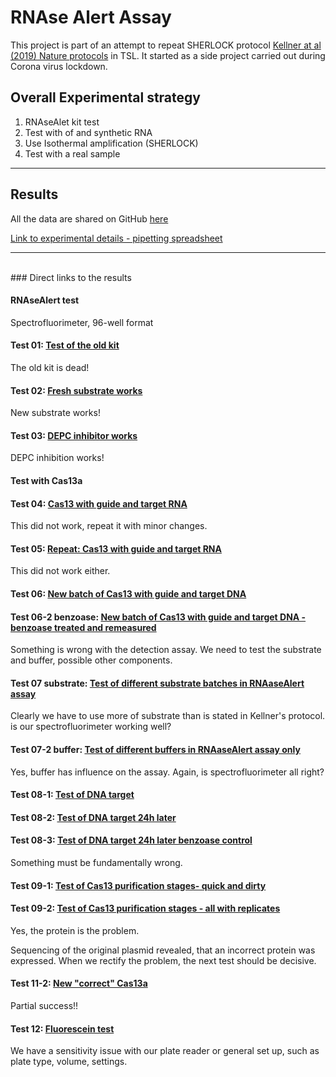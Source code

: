 <head>

<link rel="stylesheet" href="https://stackpath.bootstrapcdn.com/bootstrap/4.3.1/css/bootstrap.min.css" integrity="sha384-ggOyR0iXCbMQv3Xipma34MD+dH/1fQ784/j6cY/iJTQUOhcWr7x9JvoRxT2MZw1T" crossorigin="anonymous">

<link rel="stylesheet" type="text/css" href="my_css.css">
</head>
<body>
<div id = "container">

# RNAse Alert Assay
This project is part of an attempt to repeat SHERLOCK protocol [Kellner at al (2019) Nature protocols](https://) in TSL. It started as a side project carried out during Corona virus lockdown.

## Overall Experimental strategy

1. RNAseAlet kit test 
2. Test with of and synthetic RNA
3. Use Isothermal amplification (SHERLOCK)
4. Test with a real sample

---

## Results

All the data are shared on GitHub [here](https://github.com/Sjan1/RNAseAlert)

[Link to experimental details - pipetting spreadsheet](https://github.com/Sjan1/RNAseAlert/tree/master/data)

---
<br/>
### Direct links to the results

#### RNAseAlert test
Spectrofluorimeter, 96-well format

#### Test 01: [Test of the old kit](http://htmlpreview.github.io/?https://github.com/Sjan1/RNAseAlert/blob/master/S01_test01.html) 
The old kit is dead!
#### Test 02: [Fresh substrate works](http://htmlpreview.github.io/?https://github.com/Sjan1/RNAseAlert/blob/master/S01_test02.html)
New substrate works!
#### Test 03: [DEPC inhibitor works](http://htmlpreview.github.io/?https://github.com/Sjan1/RNAseAlert/blob/master/S01_test03.html)
DEPC inhibition works!

#### Test with Cas13a

#### Test 04: [Cas13 with guide and target RNA](http://htmlpreview.github.io/?https://github.com/Sjan1/RNAseAlert/blob/master/S01_test04.html)
This did not work, repeat it with minor changes.
#### Test 05: [Repeat: Cas13 with guide and target RNA](http://htmlpreview.github.io/?https://github.com/Sjan1/RNAseAlert/blob/master/S01_test05_RNA.html)
This did not work either.
#### Test 06: [New batch of Cas13 with guide and target DNA](http://htmlpreview.github.io/?https://github.com/Sjan1/RNAseAlert/blob/master/S01_test06_DNA.html)
#### Test 06-2 benzoase: [New batch of Cas13 with guide and target DNA - benzoase treated and remeasured](http://htmlpreview.github.io/?https://github.com/Sjan1/RNAseAlert/blob/master/S01_test06_DNA_Benz.html)
Something is wrong with the detection assay. We need to test the substrate and buffer, possible other components.
#### Test 07 substrate: [Test of different substrate batches in RNAaseAlert assay](http://htmlpreview.github.io/?https://github.com/Sjan1/RNAseAlert/blob/master/S01_test07_Substrate.html)
Clearly we have to use more of substrate than is stated in Kellner's protocol. is our spectrofluorimeter working well?
#### Test 07-2 buffer: [Test of different buffers in RNAaseAlert assay only](http://htmlpreview.github.io/?https://github.com/Sjan1/RNAseAlert/blob/master/S01_test07-2_Buffer.html)
Yes, buffer has influence on the assay. Again, is spectrofluorimeter all right?
#### Test 08-1: [Test of DNA target](http://htmlpreview.github.io/?https://github.com/Sjan1/RNAseAlert/blob/master/S01_test08_DNA.html)
#### Test 08-2: [Test of DNA target 24h later](http://htmlpreview.github.io/?https://github.com/Sjan1/RNAseAlert/blob/master/S01_test08_DNA.html)
#### Test 08-3: [Test of DNA target 24h later benzoase control](http://htmlpreview.github.io/?https://github.com/Sjan1/RNAseAlert/blob/master/S01_test08_DNA.html)
Something must be fundamentally wrong.
#### Test 09-1: [Test of Cas13 purification stages-  quick and dirty](http://htmlpreview.github.io/?https://github.com/Sjan1/RNAseAlert/blob/master/S01_test09_Cas13_initial.html)

#### Test 09-2: [Test of Cas13 purification stages - all with replicates](http://htmlpreview.github.io/?https://github.com/Sjan1/RNAseAlert/blob/master/S01_test09-2_Cas13_all.html)
Yes, the protein is the problem. 

Sequencing of the original plasmid revealed, that an incorrect protein was expressed. When we rectify the problem, the next test should be decisive.

#### Test 11-2: [New "correct" Cas13a](http://htmlpreview.github.io/?https://github.com/Sjan1/RNAseAlert/blob/master/S01_test11-2_correctCas13.html)
Partial success!!

#### Test 12: [Fluorescein test](http://htmlpreview.github.io/?https://github.com/Sjan1/RNAseAlert/blob/master/S01_test12_Fluorescein.html)

We have a sensitivity issue with our plate reader or 
general set up, such as plate type, volume, settings.

<br/><br/>


</div>
</body>